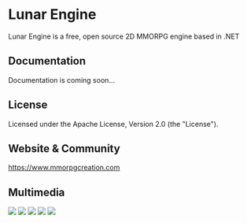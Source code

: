 Lunar Engine
============

Lunar Engine is a free, open source 2D MMORPG engine based in .NET


Documentation
-------------

Documentation is coming soon...


License
-------

Licensed under the Apache License, Version 2.0 (the "License").

Website & Community
-------
https://www.mmorpgcreation.com

Multimedia
-------
![](https://i.imgur.com/9K62FUP.png)
![](https://i.imgur.com/xDiIT1Y.png)
![](https://i.imgur.com/7rXeYcc.png)
![](https://i.imgur.com/PMhsVF5.png)
![](https://i.imgur.com/UIFJNjJ.png)
